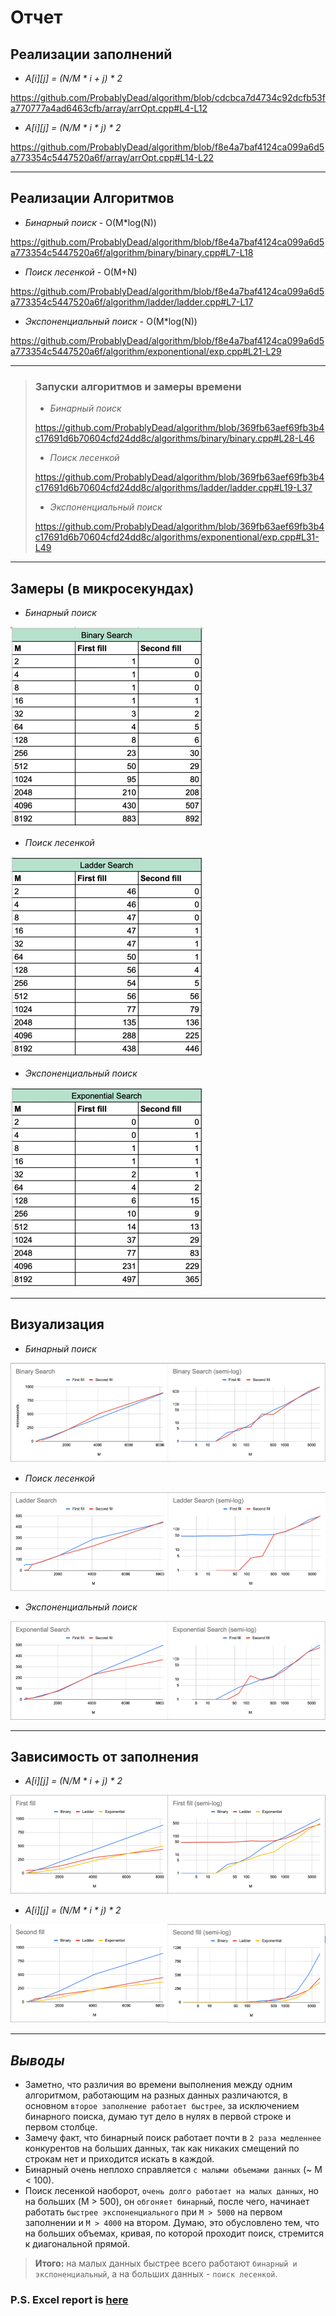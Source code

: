 # Отчет

## Реализации заполнений
* _A[i][j] = (N/M * i + j) * 2_

https://github.com/ProbablyDead/algorithm/blob/cdcbca7d4734c92dcfb53fa770777a4ad6463cfb/array/arrOpt.cpp#L4-L12

* _A[i][j] = (N/M * i * j) * 2_

https://github.com/ProbablyDead/algorithm/blob/f8e4a7baf4124ca099a6d5a773354c5447520a6f/array/arrOpt.cpp#L14-L22

---

## Реализации Алгоритмов

* _Бинарный поиск_ - O(M*log(N))

https://github.com/ProbablyDead/algorithm/blob/f8e4a7baf4124ca099a6d5a773354c5447520a6f/algorithm/binary/binary.cpp#L7-L18

* _Поиск лесенкой_  - O(M+N)

https://github.com/ProbablyDead/algorithm/blob/f8e4a7baf4124ca099a6d5a773354c5447520a6f/algorithm/ladder/ladder.cpp#L7-L17

* _Экспоненциальный поиск_ - O(M*log(N))

https://github.com/ProbablyDead/algorithm/blob/f8e4a7baf4124ca099a6d5a773354c5447520a6f/algorithm/exponentional/exp.cpp#L21-L29

---

> ### Запуски алгоритмов и замеры времени
>
> * _Бинарный поиск_
> 
> https://github.com/ProbablyDead/algorithm/blob/369fb63aef69fb3b4c17691d6b70604cfd24dd8c/algorithms/binary/binary.cpp#L28-L46
> 
> * _Поиск лесенкой_
> 
> https://github.com/ProbablyDead/algorithm/blob/369fb63aef69fb3b4c17691d6b70604cfd24dd8c/algorithms/ladder/ladder.cpp#L19-L37
>
> * _Экспоненциальный поиск_
> 
> https://github.com/ProbablyDead/algorithm/blob/369fb63aef69fb3b4c17691d6b70604cfd24dd8c/algorithms/exponentional/exp.cpp#L31-L49

---

## Замеры (в микросекундах)

* _Бинарный поиск_

![Бинарный поиск](.readmeStuff/measurements/binary.png)

* _Поиск лесенкой_

![Линейный поиск](.readmeStuff/measurements/ladder.png)


* _Экспоненциальный поиск_

![Экспоненциальный поиск](.readmeStuff/measurements/exponential.png)

---

## Визуализация

* _Бинарный поиск_

![Бинарный поиск визуализация](.readmeStuff/visualizations/binary.png)

* _Поиск лесенкой_

![Поиск лесенкой визуализация](.readmeStuff/visualizations/ladder.png)

* _Экспоненциальный поиск_

![Экспоненциальный поиск визуализация](.readmeStuff/visualizations/exponential.png)

---

## Зависимость от заполнения

* _A[i][j] = (N/M * i + j) * 2_

![Первое заполнение](.readmeStuff/visualizations/firstFill.png)

* _A[i][j] = (N/M * i * j) * 2_

![Второе заполнение](.readmeStuff/visualizations/secondFill.png)

---

## _Выводы_

* Заметно, что различия во времени выполнения между одним алгоритмом, работающим на разных данных различаются, 
в основном `второе заполнение работает быстрее`, за исключением бинарного поиска, думаю тут дело в нулях в первой строке
и первом столбце.
* Замечу факт, что бинарный поиск работает почти в `2 раза медленнее` конкурентов на больших данных, так как никаких 
смещений по строкам нет 
и приходится искать в каждой.
* Бинарный очень неплохо справляется `с малыми объемами данных` (~ М < 100).
* Поиск лесенкой наоборот, `очень долго работает на малых данных`, но на больших (M > 500), он `обгоняет бинарный`,
после чего, начинает работать `быстрее экспоненциального` при `М > 5000` на первом заполнении и `М > 4000` на втором.
Думаю, это обусловлено тем, что на больших объемах, кривая, по которой проходит поиск, стремится к диагональной прямой.

> __Итого:__ на малых данных быстрее всего работают `бинарный и экспоненциальный`, а 
> на больших данных - `поиск лесенкой`.

### P.S. Excel report is [here](https://docs.google.com/spreadsheets/d/1FrxqawflBV525azESpkDQXcTIUvimMBtfz8EOFm53jg/edit?usp=sharing)
